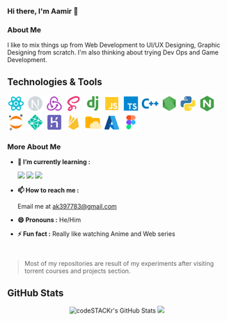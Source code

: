 ### Hi there, I'm Aamir 👋

### About Me 

I like to mix things up from Web Development to UI/UX Designing, Graphic Designing from scratch. I'm also thinking about trying Dev Ops and Game Development.

## Technologies & Tools

<p align="left">
<img src="https://raw.githubusercontent.com/PKief/vscode-material-icon-theme/main/icons/react.svg" alt="react" width="40" height="40" />
<img src="https://raw.githubusercontent.com/PKief/vscode-material-icon-theme/main/icons/next.svg" alt="next-js" width="40" height="40" />
<img src="https://raw.githubusercontent.com/PKief/vscode-material-icon-theme/main/icons/redux-action.svg" alt="redux" width="40" height="40" />
<img src="https://raw.githubusercontent.com/PKief/vscode-material-icon-theme/main/icons/sass.svg" alt="sass" width="40" height="40" />
<img src="https://raw.githubusercontent.com/PKief/vscode-material-icon-theme/main/icons/django.svg" alt="django" width="40" height="40" />
<!-- <img src="https://raw.githubusercontent.com/PKief/vscode-material-icon-theme/main/icons/gulp.svg" alt="gulp" width="40" height="40" />
<img src="https://raw.githubusercontent.com/PKief/vscode-material-icon-theme/main/icons/java.svg" alt="java" width="40" height="40" /> -->
<img src="https://raw.githubusercontent.com/PKief/vscode-material-icon-theme/main/icons/javascript.svg" alt="javascript" width="40" height="40" />
<img src="https://raw.githubusercontent.com/PKief/vscode-material-icon-theme/main/icons/typescript.svg" alt="typescript" width="40" height="40" />
<img src="https://raw.githubusercontent.com/PKief/vscode-material-icon-theme/main/icons/cpp.svg" alt="c++" width="40" height="40" />
<img src="https://raw.githubusercontent.com/PKief/vscode-material-icon-theme/main/icons/nodejs_alt.svg" alt="nodejs" width="40" height="40" />
<img src="https://raw.githubusercontent.com/PKief/vscode-material-icon-theme/main/icons/python.svg" alt="python" width="40" height="40" />
<img src="https://raw.githubusercontent.com/PKief/vscode-material-icon-theme/main/icons/nginx.svg" alt="nginx" width="40" height="40" />
<img src="https://raw.githubusercontent.com/PKief/vscode-material-icon-theme/main/icons/jupyter.svg" alt="jupyter" width="40" height="40" />
<!-- <img src="https://raw.githubusercontent.com/PKief/vscode-material-icon-theme/main/icons/cucumber.svg" alt="cucumber" width="40" height="40" /> -->
<img src="https://raw.githubusercontent.com/PKief/vscode-material-icon-theme/main/icons/netlify.svg" alt="netlify" width="40" height="40" />
<img src="https://raw.githubusercontent.com/PKief/vscode-material-icon-theme/main/icons/heroku.svg" alt="heroku" width="40" height="40" />
<img src="https://raw.githubusercontent.com/PKief/vscode-material-icon-theme/main/icons/firebase.svg" alt="firebase" width="40" height="40" />
<img src="https://raw.githubusercontent.com/PKief/vscode-material-icon-theme/main/icons/folder-aws.svg" alt="aws" width="40" height="40" />
<!-- <img src="https://raw.githubusercontent.com/PKief/vscode-material-icon-theme/main/icons/gcp.svg" alt="gcp" width="40" height="40" /> -->
<img src="https://raw.githubusercontent.com/PKief/vscode-material-icon-theme/main/icons/azure.svg" alt="azure" width="40" height="40" />
<!-- <img src="https://raw.githubusercontent.com/PKief/vscode-material-icon-theme/main/icons/terraform.svg" alt="Terraform" width="40" height="40" />
<img src="https://raw.githubusercontent.com/PKief/vscode-material-icon-theme/main/icons/jenkins.svg" alt="Jenkins" width="40" height="40" />
<img src="https://raw.githubusercontent.com/PKief/vscode-material-icon-theme/main/icons/docker.svg" alt="Docker" width="40" height="40" /> -->
<img src="https://raw.githubusercontent.com/PKief/vscode-material-icon-theme/main/icons/figma.svg" alt="figma" width="40" height="40" />
</p>


### More About Me  

<!--- **🔭 I’m currently working on :**  
  
  a project for Imagine Cup 2021 focussed on accessibilities during video conferencings  
  https://github.com/connecting-hands/connecting-hands -->
  
- **🌱 I’m currently learning :**
    
    <img src="https://img.shields.io/badge/azure%20-%230072C6.svg?&style=for-the-badge&logo=azure-devops&logoColor=white"/>    
    <img src="https://img.shields.io/badge/Go%20-%23007d9c.svg?&style=for-the-badge&logo=Go&logoColor=white"/>
    <img src="https://img.shields.io/badge/docker%20-%230db7ed.svg?&style=for-the-badge&logo=docker&logoColor=white"/>

- **📫 How to reach me :**  

    Email me at ak397783@gmail.com
    
- **😄 Pronouns :** He/Him
- **⚡ Fun fact :** Really like watching Anime and Web series

  <!--(PS: My favorite reposity is https://github.com/ayushkumar121/Fairy-Engine)-->

<br/>

> Most of my repositories are result of my experiments after visiting torrent courses and projects section.

## GitHub Stats

  
  <p align="center">
  <img alt="codeSTACKr's GitHub Stats" src="https://github-readme-stats-six-flame.vercel.app/api?username=aamir0223&count_private=true&show_icons=true&hide_border=false&theme=gotham" />
  <img src="https://github-readme-stats.vercel.app/api/top-langs/?username=aamir0223&title_color=f0883e&text_color=c9d1d9&bg_color=0d1117&hide_border=true&hide=html&layout=compact&langs_count=6">
</p>

<!--
**aamir0223/aamir0223** is a ✨ _special_ ✨ repository because its `README.md` (this file) appears on your GitHub profile.

Here are some ideas to get you started:

- 🔭 I’m currently working on ...
- 🌱 I’m currently learning ...
- 👯 I’m looking to collaborate on ...
- 🤔 I’m looking for help with ...
- 💬 Ask me about ...
- 📫 How to reach me: ...
- 😄 Pronouns: ...
- ⚡ Fun fact: ...
-->

